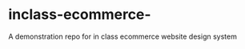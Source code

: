 inclass-ecommerce-
==================

A demonstration repo for in class ecommerce website design system
